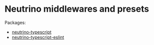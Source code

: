 # Neutrino middlewares and presets


Packages:

 - [neutrino-typescript](packages/neutrino-typescript/README.md)
 - [neutrino-typescript-eslint](packages/neutrino-typescript-eslint/README.md)
